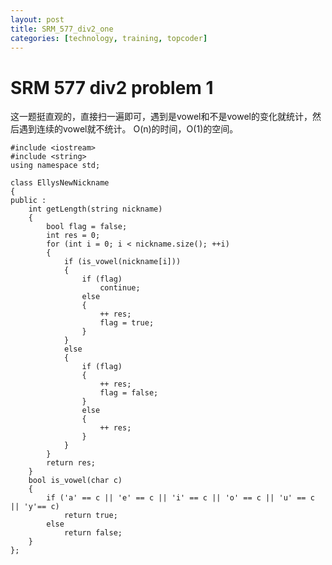 ```yaml
---
layout: post
title: SRM_577_div2_one
categories: [technology, training, topcoder]
---
```


SRM 577 div2 problem 1
=



这一题挺直观的，直接扫一遍即可，遇到是vowel和不是vowel的变化就统计，然后遇到连续的vowel就不统计。
O(n)的时间，O(1)的空间。

	#include <iostream>
	#include <string>
	using namespace std;
	
	class EllysNewNickname
	{
	public :
		int getLength(string nickname)
		{
			bool flag = false;
			int res = 0;
			for (int i = 0; i < nickname.size(); ++i)
			{
				if (is_vowel(nickname[i]))
				{
					if (flag)
						continue;
					else
					{
						++ res;
						flag = true;
					}
				}
				else
				{
					if (flag)
					{
						++ res;
						flag = false;
					}
					else
					{
						++ res;
					}
				}
			}
			return res;
		}
		bool is_vowel(char c)
		{
			if ('a' == c || 'e' == c || 'i' == c || 'o' == c || 'u' == c || 'y'== c)
				return true;
			else
				return false;
		}
	};
